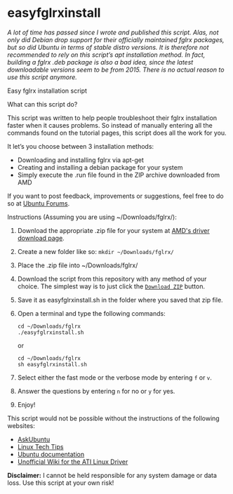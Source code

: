 easyfglrxinstall
================

*A lot of time has passed since I wrote and published this script. Alas, not
only did Debian drop support for their officially maintained fglrx packages, but
so did Ubuntu in terms of stable distro versions. It is therefore not
recommended to rely on this script’s apt installation method. In fact, building
a fglrx .deb package is also a bad idea, since the latest downloadable versions
seem to be from 2015. There is no actual reason to use this script anymore.*

Easy fglrx installation script

What can this script do?

This script was written to help people troubleshoot their fglrx installation
faster when it causes problems. So instead of manually entering all the commands
found on the tutorial pages, this script does all the work for you.

It let’s you choose between 3 installation methods:
- Downloading and installing fglrx via apt-get
- Creating and installing a debian package for your system
- Simply execute the .run file found in the ZIP archive downloaded from AMD

If you want to post feedback, improvements or suggestions, feel free to do so at
[Ubuntu Forums](https://ubuntuforums.org/showthread.php?t=2174060).

Instructions (Assuming you are using ~/Downloads/fglrx/):

1. Download the appropriate .zip file for your system at
[AMD's driver download page](https://support.amd.com/en-us/download).
2. Create a new folder like so: `mkdir ~/Downloads/fglrx/`
3. Place the .zip file into ~/Downloads/fglrx/
4. Download the script from this repository with any method of your choice. 
   The simplest way is to just click the
[`Download ZIP`](/archive/master.zip) button.
5. Save it as easyfglrxinstall.sh in the folder where you saved that zip file.
6. Open a terminal and type the following commands:

   ```shell
   cd ~/Downloads/fglrx
   ./easyfglrxinstall.sh
   ```

   or

   ```shell
   cd ~/Downloads/fglrx
   sh easyfglrxinstall.sh
   ```

7. Select either the fast mode or the verbose mode by entering `f` or `v`.
8. Answer the questions by entering `n` for no or `y` for yes.
9. Enjoy!

This script would not be possible without the instructions of the following
websites:
- [AskUbuntu](https://askubuntu.com)
- [Linux Tech Tips](https://www.linuxtechtips.com/)
- [Ubuntu documentation](https://help.ubuntu.com/)
- [Unofficial Wiki for the ATI Linux Driver](http://wiki.cchtml.com/)

**Disclaimer:** I cannot be held responsible for any system damage or data loss.
Use this script at your own risk!
